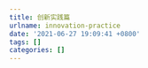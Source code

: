 ```yaml
---
title: 创新实践篇
urlname: innovation-practice
date: '2021-06-27 19:09:41 +0800'
tags: []
categories: []
---
```


